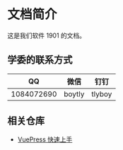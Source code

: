 # 文档简介

这是我们软件 1901 的文档。

## 学委的联系方式

| QQ         | 微信   | 钉钉   |
| ---------- | ------ | ------ |
| 1084072690 | boytly | tlyboy |

## 相关仓库

- [VuePress 快速上手](https://github.com/tlyboy/vuepress-quick-start)
